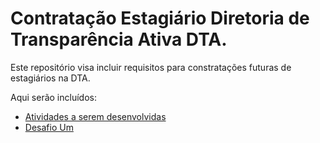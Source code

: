 # Contratação Estagiário Diretoria de Transparência Ativa DTA.

Este repositório visa incluir requisitos para constratações futuras de estagiários na DTA.

Aqui serão incluídos:

- [Atividades a serem desenvolvidas](https://github.com/transparencia-mg/contratacao-estagio/blob/main/atividades.md)
- [Desafio Um](https://github.com/transparencia-mg/contratacao-estagio/tree/main)
